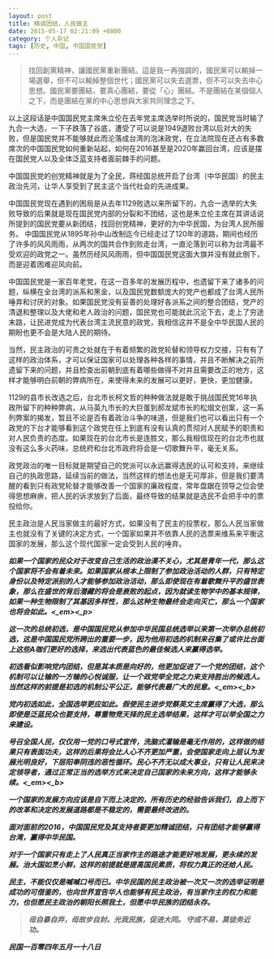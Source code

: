 ```yaml
---
layout: post
title: 精诚团结，人民做主
date: 2015-05-17 02:21:09 +0800
category: 个人杂记
tags: [历史, 中国, 中国国民党]
---
```


> 找回創黨精神，讓國民黨重新團結。這是我一再強調的，國民黨可以輸掉一場選舉，但不可以輸掉整個世代；國民黨可以失去選票，但不可以失去中心思想。國民黨要團結，要真心團結，要從「心」團結。不是團結在某個個人之下，而是團結在黨的中心思想與大家共同理念之下。  

以上这段话是中国国民党主席朱立伦在去年党主席选举时所说的，国民党当时输了九合一大选，一下子跌落了谷底，遭受了可以说是1949退败台湾以后对大的失败，但是国民党并不能够就此而沦落成台湾的泡沫政党，在立法院现在还占有多数席次的中国国民党如何重新站起，如何在2016甚至是2020年赢回台湾，应该是摆在国民党人以及全体泛蓝支持者面前棘手的问题。

中国国民党的创党精神就是为了全民，蒋经国总统开启了台湾（中华民国）的民主政治先河，让华人享受到了民主这个当代社会的先进成果。

中国国民党现在遇到的困局是从去年1129败选以来所留下的，九合一选举的大失败导致的后果就是现在国民党内部的分裂和不团结，这也是朱立伦主席在其讲话说所提到的国民党要从新团结，找回创党精神，更好的为中华民国，为台湾人民所服务。
中国国民党从1895年孙中山改制迄今已经走过了120年的道路，期间也经历了许多的风风雨雨，从两次的国共合作到败走台湾，一直沦落到可以称为台湾最不受欢迎的政党之一。虽然历经风风雨雨，但中国国民党这面大旗并没有就此倒下，而是迎着困难迎风向前。

中国国民党是一家百年老党，在这一百多年的发展历程中，也遗留下来了诸多的问题，纵横在全台湾的派系和黑金，以及国民党数额庞大的党产也都成了台湾人民所唾弃和讨厌的对象。如果国民党没有妥善的处理好各派系之间的整合团结，党产的清退和整理以及大佬和老人政治的问题，国民党也可能就此沉沦下去，走上了穷途末路，让民进党成为代表台湾主流民意的政党，我相信这并不是全中华民国人民的期盼也更不会是大陆人民的期待。

当然，民主政治的可贵之处就在于有着频繁的政党轮替和领导权力交接，只有有了这样的政治体系，才可以保证国家可以处理各种各样的事情，并且不断解决之前所遗留下来的问题，并且检查出前朝到底有着哪些做得不对并且需要改正的地方，这样才能够明白前朝的弊病所在，来使得未来的发展可以更好，更快，更加健康。

1129的县市长改选之后，台北市长柯文哲的种种做法就是敢于挑战国民党16年执政所留下的种种弊病，从马英九市长的大巨蛋到郝龙斌市长的松烟文创案，这一系列弊案的揭发，暂且不论是否有着政治斗争的味道，但是我们也可以看出只有一个政党的下台才能够看到这个政党在任上到底有没有认真的贯彻对人民赋予的职责和对人民负责的态度。如果现在的台北市长是连胜文，那么我相信现在的台北市也就没有这么多火药味，总统府和台北市政府将会是一切歌舞升平，毫无关系。

政党政治的唯一目标就是期望自己的党派可以永远赢得选民的认可和支持，来继续自己的执政思路，延续当前的做法，当然这样的想法也是无可厚非，但是我们要清醒的看到只有政党轮替才能够改善一个国家的廉政程度，常年盘踞在领导之位会使得思想麻痹，把人民的诉求放到了后面，最终导致的结果就是选民不会把手中的票投给你。

民主政治是人民当家做主的最好方式，如果没有了民主的投票权，那么人民当家做主也就没有了关键的决定方式，一个国家如果并不依靠人民的选票来维系来平衡这国家的发展，那么这个现代国家一定会受到人民的唾弃。

<b><em>如果一个国家的民众对于改变自己生活的政治漠不关心，尤其是青年一代，那么这个国家将不会有着未来。如果国家从根本上限制了参加政治活动的人群，只有特定身份以及特定派别的人才能够参加政治活动，那么即使现在有着歌舞升平的盛世表象，那么在盛世的背后潜藏的将会是衰败的起点，因为就读生物学中的基本规律，如果一种生物限制了其基因多样性，那么这种生物最终会走向灭亡，那么一个国家也将会如此。<_em><_p>

这一次的总统初选，是中国国民党从参加中华民国总统选举以来第一次举办总统初选，这是中国国民党所跨出的重要一步，因为他用初选的机制来召集了或许比台面上这些A咖们更好的选择，来选出代表蓝色的最佳候选人来赢得选举。

<b><em>初选看似影响党内团结，但是其本质是向好的，他更加促进了一个党的团结，这个机制可以让输的一方输的心悦诚服，让一个政党举全党之力来支持胜出的候选人。当然这样的前提是初选的机制公平公正，能够代表最广大的民意。<_em><_b>

党内初选如此，全国选举更应如此。假使民主进步党蔡英文主席赢得了大选，那么即使是泛蓝民众也要支持，尊重物竞天择的民主选举结果，这样才可以举全国之力来建设。

<b><em>号召全国人民，仅仅用一党的口号式宣传，洗脑式灌输是毫无作用的，这样做的结果只有表面功夫，这样的后果将会比人心不齐更加严重，会使国家走向上层认为发展光明良好，下层阳奉阴违的恶性循环。民心不齐无以成大事业，只有让人民来决定领导者，通过正常正当的选举方式来决定自己国家的未来方向，这样才能够永续。<_em><_b>

一个国家的发展方向应该是自下而上决定的，所有历史的经验告诉我们，自上而下的改革和决定的发展道路都是不稳定的，需要最终改进的。

面对面前的2016，中国国民党及其支持者要更加精诚团结，只有团结才能够赢得台湾，赢得中华民国。

对于一个国家只有走上了人民真正当家作主的路途才能更好地发展，更永续的发展。治大国如烹小鲜，这样的前提就是提高国民素质，将权力真正的还给人民。

民主，不能仅仅是喊喊口号而已。中华民国的民主政治被一次又一次的选举证明是成功的可借鉴的，也向世界宣告华人也能够有民主政治，有当家作主的权力和能力，也但愿民主政治的朝阳长照我土，但愿中华民族的团结永存。


>毋自暴自弃，毋故步自封。光我民族，促进大同。
>守成不易，莫徒务近功。

**民国一百零四年五月一十八日**
